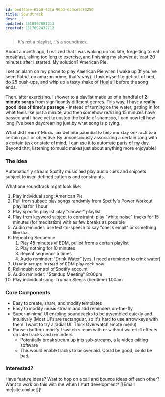 ```yaml
---
id: bedf4aee-62b0-43fa-96b3-6c4ce5d73250
title: Soundtrack
desc: ''
updated: 1618367881213
created: 1617692432712
---
```


>It's not a playlist, it's a soundtrack.

About a month ago, I realized that I was waking up too late, forgetting to eat breakfast, taking too long to exercise, and finishing my shower at least 20 minutes after I started. My solution? American Pie.

I set an alarm on my phone to play American Pie when I wake up (If you've seen Patriot on amazon prime, that's why). I task myself to get out of bed, do 25 push-ups, and whip up a tasty shake of [Huel](https://huel.com/) all before the song ends. 

Then, after exercising, I shower to a playlist made up of a handful of **2-minute songs** from significantly different genres. This way, I have a **really good idea of time's passage** - instead of turning on the water, getting in for what feels like just a minute, and then somehow realizing 15 minutes have passed and I have yet to unstop the bottle of shampoo, I can now tell how long I've been daydreaming just by what song is playing.

What did I learn? Music has definite potential to help me stay on-track to a certain goal or objective. By unconsciously associating a certain song with a certain task or state of mind, I can use it to automate parts of my day. Beyond that, listening to music makes just about anything more enjoyable!

### The Idea

Automatically stream Spotify music and play audio cues and snippets subject to user-defined patterns and constraints.

What one soundtrack might look like: 
1. Play individual song: American Pie
2. Pull from subset: play songs randomly from Spotify's Power Workout playlist for 1 hour
3. Play specific playlist: play "shower" playlist
4. Play from keyword subject to constraint: play "white noise" tracks for 15 minutes (for meditation) with as few breaks as possible
5. Audio reminder: use text-to-speech to say "check email" or something like that
6. Repeating Sequence
    1. Play 45 minutes of EDM, pulled from a certain playlist
    2. Play nothing for 10 minutes
    3. Repeat sequence 5 times
    4. Audio reminder: "Drink Water" (yes, I need a reminder to drink water)
7. User interrupt: Instead of EDM play rock now
8. Relinquish control of Spotify account 
9. Audio reminder: "Standup Meeting" 8:00pm
10. Play individual song: Truman Sleeps (bedtime) 1:00am

### Core Components

* Easy to create, share, and modify templates
* Easy to modify music stream and add reminders on-the-fly
* Super-minimal UI enabling soundtracks to be assembled quickly and intuitively (Most UI's are rectangular, so it's hard to use arrow keys with them. I want to try a radial UI. Think Overwatch emote menu)
* Pause / buffer / modify / switch stream with or without waterfall effects on later tracks and reminders
    * Potentially break stream up into sub-streams, a la video editing software
    * This would enable tracks to be overlaid. Could be good, could be bad.

### Interested?

Have feature ideas? Want to hop on a call and bounce ideas off each other? Want to work on this with me when I start development? [[Email me|site.contact]]!
